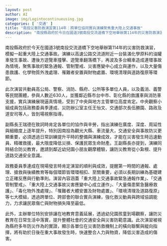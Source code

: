 ```yaml
---
layout: post
author: AI
image: img/Logintocontinueusing.jpg
categories: [ '交通' ]
title: "南投災害防救演習第114年：跨單位協同實兵演練聚焦重大陸上交通事故"
description: "南投縣政府於今日在國道3號南投交流道橋下空地舉辦第114年的災害防救演習，模擬裝滿化學原料的油罐車事故發生後引發多車連環災情，聚焦緊急通報、交通管制、災害應變中心成立與運作、大量傷患救護、化學物質外洩處理、罹難者安置與財物處置、環境清理與道路復原等七大模組。此次演習動員近630人次，並獲鄰近縣市支援，中央與地方主管單位視察肯定，同時結合防災教育延展至幼兒園觀摩，提升民眾交通安全與災害防範意識。"
---
```

南投縣政府於今天在國道3號南投交流道橋下空地舉辦第114年的災害防救演習，模擬一起重大陸上交通事故。演練以高速公路交流道附近一台裝滿化學原料的油罐車發生事故、遭後方遊覽車撞擊、遊覽車翻落橋下，再波及多台轎車造成連環事故為情境，聚焦事故的緊急通報、管制警戒、災害應變中心成立與運作，以及大量傷患救護、化學物質外洩處理、罹難者安置與財物處置、環境清理與道路復原等環節。

此次演習共動員高公局、警察、消防、縣府、公所等多單位人員，以及義消、義警等民間團體，參與人數近630人，並獲鄰近縣市台中市、彰化縣的救護車與消防車支援，實兵演練展現逼真情境，受到了中央與地方主管單位高度肯定。中央觀察小組成員包括政務委員季連成、災防辦公室主任王怡文、交通部次長伍勝園、路政及道安司等人，皆到場視察指導。

副縣長王瑞德在致詞時肯定各單位的協作與辛勞，指出演練在廣度、深度、周延性與細緻度上逐年提升，特別因南投為觀光大縣、車流量大，交通安全與事故防災更顯重要，必須透過日常訓練提升平時的整備與演練成效，才能在災害發生時迅速動員、精確救援，最大限度降低災損、保護民眾生命財產。王副縣長亦提到，演練同時結合防災教育，邀請到鄰近幼兒園小朋友觀摩體驗，讓防災教育從小紮根、提升道路交通安全意識。

政務委員季連成在現場發言時肯定演習的順利與成效，提醒第一時間的通報、處理、搶救與後續教育等每個環節皆環環相扣、至關重要，必須以長期訓練為基礎建立正確反應與行動準則。演習內容涵蓋「重大陸上交通事故緊急通報作業」、「交通管制警戒」、「重大陸上交通事故災害應變中心成立運作」、「大量傷患緊急醫療救護」、「毒化物外洩處理」、「罹難者大體安置及財物處置」、「環境清理及道路復原」等七大模組，透過跨單位、跨部會的聯合實兵演練，強化救災動員與跨域協調能力，力求讓民眾傷亡與財物損失降至最低。

此外，主辦單位特別安排讓在地教育意義延展，透過幼兒園孩童到場觀察，讓防災教育在日常生活中落實，提升整體社會的交通安全與災害防範意識。此次演習被視為縣府多年防災作為的實證，顯示各單位在災害防救機制上的橫向聯繫與縱向指揮，將有助於日後在重大事故發生時，快速整合人力與物資，降低災害造成的傷害。